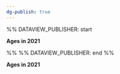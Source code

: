 ```yaml
---
dg-publish: true
---
```



%% DATAVIEW_PUBLISHER: start
<span><span><p dir="auto"><strong>Ages in 2021</strong></p></span></span><canvas height="0" width="0" style="display: block; box-sizing: border-box; height: 0px; width: 0px;"></canvas>
%%
%% DATAVIEW_PUBLISHER: end %%





<span><span><p dir="auto"><strong>Ages in 2021</strong></p></span></span><canvas height="0" width="0" style="display: block; box-sizing: border-box; height: 0px; width: 0px;"></canvas>
